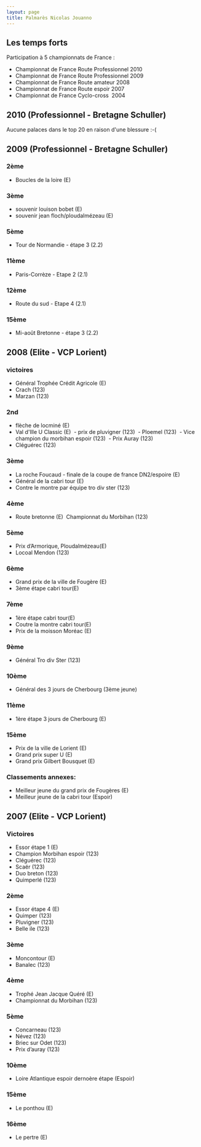 ```yaml
---
layout: page
title: Palmarès Nicolas Jouanno
---
```


## Les temps forts

Participation à 5 championnats de France : 

- Championnat de France Route Professionnel 2010
- Championnat de France Route Professionnel 2009
- Championnat de France Route amateur 2008
- Championnat de France Route espoir 2007
- Championnat de France Cyclo-cross  2004


## 2010 (Professionnel - Bretagne Schuller)

Aucune palaces dans le top 20 en raison d'une blessure :-(

## 2009 (Professionnel - Bretagne Schuller)

### 2ème

- Boucles de la loire (E)

### 3ème

- souvenir louison bobet (E)
- souvenir jean floch/ploudalmézeau (E)

### 5ème

- Tour de Normandie - étape 3 (2.2)

### 11ème

- Paris-Corrèze - Etape 2 (2.1)

### 12ème

- Route du sud - Etape 4 (2.1)

### 15ème

- Mi-août Bretonne - étape 3 (2.2)

## 2008 (Elite - VCP Lorient)

### victoires

- Général Trophée Crédit Agricole (E)
- Crach (123) 
- Marzan (123)

### 2nd

- flèche de locminé (E)
- Val d'Ille U Classic (E) 
 - prix de pluvigner (123)
 - Ploemel (123)
 - Vice champion du morbihan espoir (123)
 - Prix Auray (123)
- Cléguérec (123)

### 3ème

- La roche Foucaud - finale de la coupe de france DN2/espoire (E) 
- Général de la cabri tour (E)
- Contre le montre par équipe tro div ster (123)

### 4ème

- Route bretonne (E)  Championnat du Morbihan (123)

### 5ème

- Prix d’Armorique, Ploudalmézeau(E) 
- Locoal Mendon (123)

### 6ème

- Grand prix de la ville de Fougère (E)
- 3ème étape cabri tour(E)

### 7ème

- 1ère étape cabri tour(E)
- Coutre la montre cabri tour(E)
- Prix de la moisson Moréac (E)

### 9ème

- Général Tro div Ster (123)

### 10ème

- Général des 3 jours de Cherbourg (3ème jeune) 

### 11ème

- 1ère étape 3 jours de Cherbourg (E)

### 15ème

- Prix de la ville de Lorient (E)
- Grand prix super U (E)
- Grand prix Gilbert Bousquet (E)

### Classements annexes:

- Meilleur jeune du grand prix de Fougères (E)
- Meilleur jeune de la cabri tour (Espoir)

## 2007 (Elite - VCP Lorient)

### Victoires

- Essor étape 1 (E)
- Champion Morbihan espoir (123)
- Cléguérec (123)
- Scaër (123)
- Duo breton (123)
- Quimperlé (123)

### 2ème

- Essor étape 4 (E)
- Quimper (123)
- Pluvigner (123)
- Belle ile (123)

### 3ème

- Moncontour (E)
- Banalec (123)

### 4ème

- Trophé Jean Jacque Quéré (E)
- Championnat du Morbihan (123)

### 5ème

- Concarneau (123)
- Névez (123)
- Briec sur Odet (123)
- Prix d’auray (123)

### 10ème

- Loire Atlantique espoir dernoère étape (Espoir)

### 15ème

- Le ponthou (E)

### 16ème

- Le pertre (E)